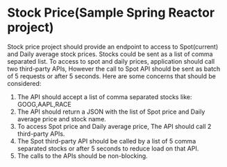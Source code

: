 # Stock Price(Sample Spring Reactor project)

Stock price project should provide an endpoint to access to Spot(current) and Daily average stock prices. 
Stocks could be sent as a list of comma separated list. To access to spot and daily prices, application 
should call two third-party APIs, However the call to Spot API should be sent as batch of 5 requests or after 
5 seconds. 
Here are some concerns that should be considered:

1. The API should accept a list of comma separated stocks like: GOOG,AAPL,RACE
2. The API should return a JSON with the list of Spot price and Daily average price and stock name.
3. To access Spot price and Daily average price, The API should call 2 third-party APIs.
4. The Spot third-party API should be called by a list of 5 comma separated stocks or after 5 seconds to reduce load on that API.
5. The calls to the APIs should be non-blocking.
